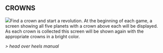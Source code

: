 ## CROWNS

![](texture-crown)Find a crown and start a revolution. At the beginning of each game, a screen
showing all five planets with a crown above each will be displayed. As each
crown is collected this screen will be shown again with the appropriate crowns
in a bright color.

*> head over heels manual*